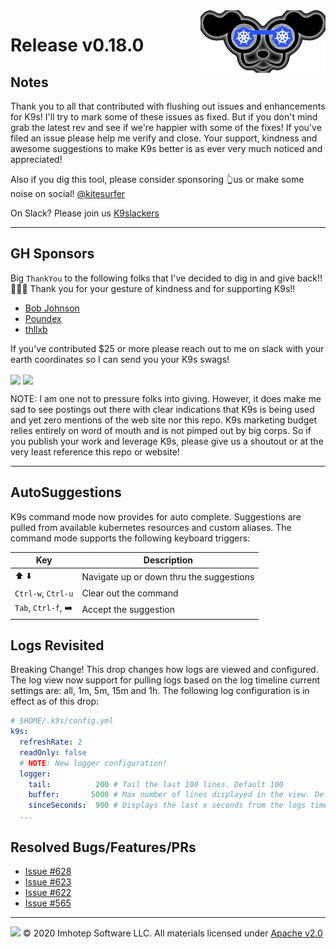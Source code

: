 <img src="https://raw.githubusercontent.com/derailed/k9s/master/assets/k9s_small.png" align="right" width="200" height="auto"/>

# Release v0.18.0

## Notes

Thank you to all that contributed with flushing out issues and enhancements for K9s! I'll try to mark some of these issues as fixed. But if you don't mind grab the latest rev and see if we're happier with some of the fixes! If you've filed an issue please help me verify and close. Your support, kindness and awesome suggestions to make K9s better is as ever very much noticed and appreciated!

Also if you dig this tool, please consider sponsoring 👆us or make some noise on social! [@kitesurfer](https://twitter.com/kitesurfer)

On Slack? Please join us [K9slackers](https://join.slack.com/t/k9sers/shared_invite/enQtOTA5MDEyNzI5MTU0LWQ1ZGI3MzliYzZhZWEyNzYxYzA3NjE0YTk1YmFmNzViZjIyNzhkZGI0MmJjYzhlNjdlMGJhYzE2ZGU1NjkyNTM)

---

## GH Sponsors

Big `ThankYou` to the following folks that I've decided to dig in and give back!! 👏🙏🎊
Thank you for your gesture of kindness and for supporting K9s!!

* [Bob Johnson](https://github.com/bbobjohnson)
* [Poundex](https://github.com/Poundex)
* [thllxb](https://github.com/thllxb)

If you've contributed $25 or more please reach out to me on slack with your earth coordinates so I can send you your K9s swags!

<img src="https://raw.githubusercontent.com/derailed/k9s/master/assets/shirts/k9s_front.png" align="center" width="auto" height="100"/>
<img src="https://raw.githubusercontent.com/derailed/k9s/master/assets/shirts/k9s_back.png" align="center" width="auto" height="100"/>

NOTE: I am one not to pressure folks into giving. However, it does make me sad to see postings out there with clear indications that K9s is being used and yet zero mentions of the web site nor this repo. K9s marketing budget relies entirely on word of mouth and is not pimped out by big corps. So if you publish your work and leverage K9s, please give us a shoutout or at the very least reference this repo or website!

---

## AutoSuggestions

K9s command mode now provides for auto complete. Suggestions are pulled from available kubernetes resources and custom aliases. The command mode supports the following keyboard triggers:

| Key                 | Description                              |
|---------------------|------------------------------------------|
| ⬆️ ⬇️               | Navigate up or down thru the suggestions |
| `Ctrl-w`, `Ctrl-u`  | Clear out the command                    |
| `Tab`, `Ctrl-f`, ➡️ | Accept the suggestion                    |

## Logs Revisited

Breaking Change! This drop changes how logs are viewed and configured. The log view now support for pulling logs based on the log timeline current settings are: all, 1m, 5m, 15m and 1h. The following log configuration is in effect as of this drop:

```yaml
# $HOME/.k9s/config.yml
k9s:
  refreshRate: 2
  readOnly: false
  # NOTE: New logger configuration!
  logger:
    tail:          200 # Tail the last 100 lines. Default 100
    buffer:       5000 # Max number of lines displayed in the view. Default 1000
    sinceSeconds:  900 # Displays the last x seconds from the logs timeline. Default 5m
  ...
```

## Resolved Bugs/Features/PRs

* [Issue #628](https://github.com/kswapd/k12s/issues/628)
* [Issue #623](https://github.com/kswapd/k12s/issues/623)
* [Issue #622](https://github.com/kswapd/k12s/issues/622)
* [Issue #565](https://github.com/kswapd/k12s/issues/565)

---

<img src="https://raw.githubusercontent.com/derailed/k9s/master/assets/imhotep_logo.png" width="32" height="auto"/> © 2020 Imhotep Software LLC. All materials licensed under [Apache v2.0](http://www.apache.org/licenses/LICENSE-2.0)
